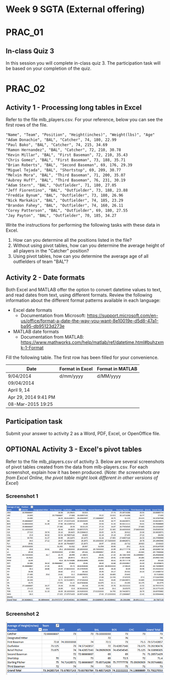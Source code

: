 # Week 9 SGTA (External offering)
# PRAC_01

## In-class Quiz 3

In this session you will complete in-class quiz 3. The participation task will be based on your completion of the quiz.

# PRAC_02

## Activity 1 - Processing long tables in Excel

Refer to the file mlb_players.csv. For your reference, below you can see the first rows of the file.

```
"Name", "Team", "Position", "Height(inches)", "Weight(lbs)", "Age"
"Adam Donachie", "BAL", "Catcher", 74, 180, 22.99
"Paul Bako", "BAL", "Catcher", 74, 215, 34.69
"Ramon Hernandez", "BAL", "Catcher", 72, 210, 30.78
"Kevin Millar", "BAL", "First Baseman", 72, 210, 35.43
"Chris Gomez", "BAL", "First Baseman", 73, 188, 35.71
"Brian Roberts", "BAL", "Second Baseman", 69, 176, 29.39
"Miguel Tejada", "BAL", "Shortstop", 69, 209, 30.77
"Melvin Mora", "BAL", "Third Baseman", 71, 200, 35.07
"Aubrey Huff", "BAL", "Third Baseman", 76, 231, 30.19
"Adam Stern", "BAL", "Outfielder", 71, 180, 27.05
"Jeff Fiorentino", "BAL", "Outfielder", 73, 188, 23.88
"Freddie Bynum", "BAL", "Outfielder", 73, 180, 26.96
"Nick Markakis", "BAL", "Outfielder", 74, 185, 23.29
"Brandon Fahey", "BAL", "Outfielder", 74, 160, 26.11
"Corey Patterson", "BAL", "Outfielder", 69, 180, 27.55
"Jay Payton", "BAL", "Outfielder", 70, 185, 34.27
```
Write the instructions for performing the following tasks with these data in Excel.

1. How can you determine all the positions listed in the file?
2. Without using pivot tables, how can you determine the average height of all players in the "Catcher" position?
3. Using pivot tables, how can you determine the average age of all outfielders of team "BAL"?

## Activity 2 - Date formats

Both Excel and MATLAB offer the option to convert datetime values to text, and read dates from text, using different formats. Review the following information about the different format patterns available in each language:

* Excel date formats
  * Documentation from Microsoft: https://support.microsoft.com/en-us/office/format-a-date-the-way-you-want-8e10019e-d5d8-47a1-ba95-db95123d273e
* MATLAB date formats
  * Documentation from MATLAB: https://www.mathworks.com/help/matlab/ref/datetime.html#buhzxmk-1-Format

Fill the following table. The first row has been filled for your convenience.

| Date | Format in Excel | Format in MATLAB |
|---|---|---|
| 9/04/2014 | d/mm/yyyy | d/MM/yyyy|
| 09/04/2014 | 
| April 9, 14 | 
| Apr 29, 2014 9:41 PM | 
| 08-Mar-2015 19:25 | 

## Participation task

Submit your answer to activity 2 as a Word, PDF, Excel, or OpenOffice file.

## OPTIONAL Activity 3 - Excel's pivot tables

Refer to the file mlb_players.csv of activity 3. Below are several screenshots of pivot tables created from the data from mlb-players.csv. For each screenshot, explain how it has been produced. (*Note: the screenshots are from Excel Online, the pivot table might look different in other versions of Excel*)

### Screenshot 1

![pivot1](pivot1.png)

### Screenshot 2

![pivot2](pivot2.png)

